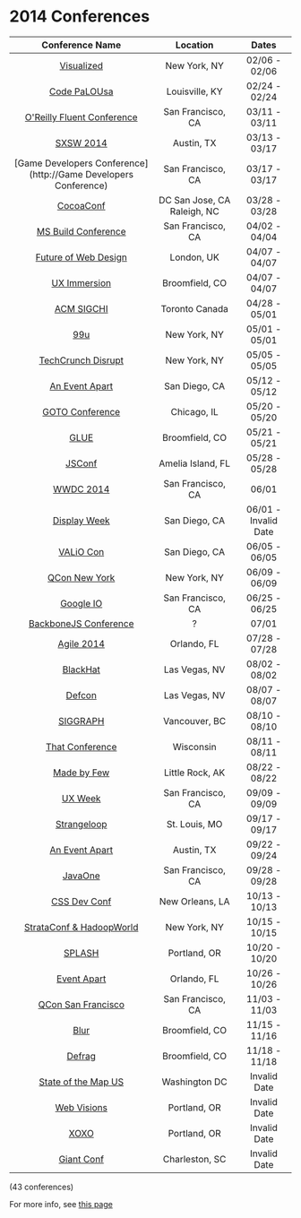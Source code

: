 2014 Conferences
=====================

| Conference Name                                                                                   | Location                    | Dates             | 
| :--:                                                                                              | :--:                        | :--:              | 
| [Visualized](http://visualized.com/2014/)                                                         | New York, NY                | 02/06 - 02/06     | 
| [Code PaLOUsa](http://www.codepalousa.com)                                                        | Louisville, KY              | 02/24 - 02/24     | 
| [O'Reilly Fluent Conference](http://fluentconf.com/)                                              | San Francisco, CA           | 03/11 - 03/11     | 
| [SXSW 2014](http://sxsw.com/)                                                                     | Austin, TX                  | 03/13 - 03/17     | 
| [Game Developers Conference](http://Game Developers Conference)                                   | San Francisco, CA           | 03/17 - 03/17     | 
| [CocoaConf](http://cocoaconf.com/)                                                                | DC San Jose, CA Raleigh, NC | 03/28 - 03/28     | 
| [MS Build Conference](null)                                                                       | San Francisco, CA           | 04/02 - 04/04     | 
| [Future of Web Design](https://futureofwebdesign.com/london-2014/)                                | London, UK                  | 04/07 - 04/07     | 
| [UX Immersion](http://www.uie.com/events/ux_immersion/2013/)                                      | Broomfield, CO              | 04/07 - 04/07     | 
| [ACM SIGCHI](http://chi2014.acm.org/)                                                             | Toronto Canada              | 04/28 - 05/01     | 
| [99u](http://conference.99u.com/)                                                                 | New York, NY                | 05/01 - 05/01     | 
| [TechCrunch Disrupt](http://techcrunch.com/events/disrupt-ny-2014/event-home/)                    | New York, NY                | 05/05 - 05/05     | 
| [An Event Apart](null)                                                                            | San Diego, CA               | 05/12 - 05/12     | 
| [GOTO Conference](http://gotocon.com/chicago-2014)                                                | Chicago, IL                 | 05/20 - 05/20     | 
| [GLUE](http://gluecon.com/)                                                                       | Broomfield, CO              | 05/21 - 05/21     | 
| [JSConf](http://2014.jsconf.us/)                                                                  | Amelia Island, FL           | 05/28 - 05/28     | 
| [WWDC 2014](https://developer.apple.com/wwdc/)                                                    | San Francisco, CA           | 06/01             | 
| [Display Week](http://displayweek.org/)                                                           | San Diego, CA               | 06/01 - Invalid Date| 
| [VALiO Con](http://valiocon.com/)                                                                 | San Diego, CA               | 06/05 - 06/05     | 
| [QCon New York](http://qconnewyork.com/)                                                          | New York, NY                | 06/09 - 06/09     | 
| [Google IO](https://plus.google.com/+SundarPichai/posts/hVVvM5MJU3d)                              | San Francisco, CA           | 06/25 - 06/25     | 
| [BackboneJS Conference](http://backboneconf.com/)                                                 | ?                           | 07/01             | 
| [Agile 2014](http://agile2014.agilealliance.org/)                                                 | Orlando, FL                 | 07/28 - 07/28     | 
| [BlackHat](http://www.blackhat.com/us-14/)                                                        | Las Vegas, NV               | 08/02 - 08/02     | 
| [Defcon](https://www.defcon.org/index.html)                                                       | Las Vegas, NV               | 08/07 - 08/07     | 
| [SIGGRAPH](http://s2014.siggraph.org/)                                                            | Vancouver, BC               | 08/10 - 08/10     | 
| [That Conference](http://www.thatconference.com/)                                                 | Wisconsin                   | 08/11 - 08/11     | 
| [Made by Few](http://www.madebyfew.com/)                                                          | Little Rock, AK             | 08/22 - 08/22     | 
| [UX Week](http://uxweek.com/)                                                                     | San Francisco, CA           | 09/09 - 09/09     | 
| [Strangeloop](https://thestrangeloop.com/)                                                        | St. Louis, MO               | 09/17 - 09/17     | 
| [An Event Apart](http://aneventapart.com/event/austin-2014)                                       | Austin, TX                  | 09/22 - 09/24     | 
| [JavaOne](http://www.oracle.com/javaone/index.html)                                               | San Francisco, CA           | 09/28 - 09/28     | 
| [CSS Dev Conf](http://2014.cssdevconf.com/)                                                       | New Orleans, LA             | 10/13 - 10/13     | 
| [StrataConf & HadoopWorld](http://strataconf.com/)                                                | New York, NY                | 10/15 - 10/15     | 
| [SPLASH](http://splashcon.org/)                                                                   | Portland, OR                | 10/20 - 10/20     | 
| [Event Apart](http://aneventapart.com/event/orlando-2014)                                         | Orlando, FL                 | 10/26 - 10/26     | 
| [QCon San Francisco](http://qconsf.com/)                                                          | San Francisco, CA           | 11/03 - 11/03     | 
| [Blur](http://www.blurcon.com/2012/)                                                              | Broomfield, CO              | 11/15 - 11/16     | 
| [Defrag](http://www.defragcon.com/)                                                               | Broomfield, CO              | 11/18 - 11/18     | 
| [State of the Map US](http://stateofthemap.us/)                                                   | Washington DC               | Invalid Date      | 
| [Web Visions](http://www.webvisionsevent.com/portland/)                                           | Portland, OR                | Invalid Date      | 
| [XOXO](http://2014.xoxofest.com/)                                                                 | Portland, OR                | Invalid Date      | 
| [Giant Conf](http://giantconf.com/)                                                               | Charleston, SC              | Invalid Date      | 

(43 conferences)

For more info, see [this page](https://github.com/minhongrails/events)